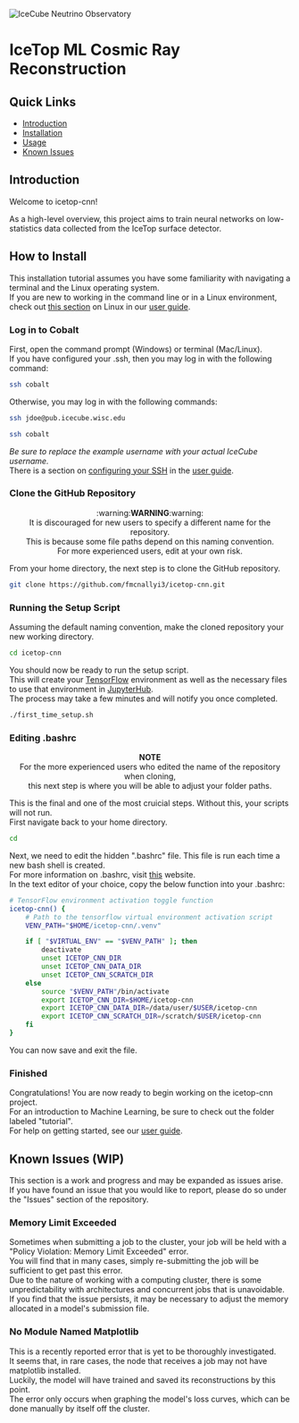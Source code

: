 ![IceCube Neutrino Observatory](https://res.cloudinary.com/icecube/images/v1598387622/Header_HomeA_2000/Header_HomeA_2000.png)
# IceTop ML Cosmic Ray Reconstruction

## Quick Links

- [Introduction](#introduction)
- [Installation](#how-to-install)
- [Usage](https://github.com/fmcnallyi3/icetop-cnn/wiki/User-Guide)
- [Known Issues](#known-issues-wip)

## Introduction
Welcome to icetop-cnn!

As a high-level overview, this project aims to train neural networks on low-statistics data collected from the IceTop surface detector.

## How to Install
This installation tutorial assumes you have some familiarity with navigating a terminal and the Linux operating system.\
If you are new to working in the command line or in a Linux environment, check out [this section](https://github.com/fmcnallyi3/icetop-cnn/wiki/User-Guide#linux) on Linux in our [user guide](https://github.com/fmcnallyi3/icetop-cnn/wiki/User-Guide).

### Log in to Cobalt
First, open the command prompt (Windows) or terminal (Mac/Linux).\
If you have configured your .ssh, then you may log in with the following command:
```bash
ssh cobalt
```
Otherwise, you may log in with the following commands:
```bash
ssh jdoe@pub.icecube.wisc.edu

ssh cobalt
```
*Be sure to replace the example username with your actual IceCube username.*\
There is a section on [configuring your SSH](https://github.com/fmcnallyi3/icetop-cnn/wiki/User-Guide#configuring-ssh) in the [user guide](https://github.com/fmcnallyi3/icetop-cnn/wiki/User-Guide).

### Clone the GitHub Repository
<p align="center">
  :warning:<b>WARNING</b>:warning:<br>
  It is discouraged for new users to specify a different name for the repository.<br>
  This is because some file paths depend on this naming convention.<br>
  For more experienced users, edit at your own risk.
</p>

From your home directory, the next step is to clone the GitHub repository.
```bash
git clone https://github.com/fmcnallyi3/icetop-cnn.git
```

### Running the Setup Script
Assuming the default naming convention, make the cloned repository your new working directory.
```bash
cd icetop-cnn
```
You should now be ready to run the setup script.\
This will create your [TensorFlow](https://www.tensorflow.org/versions/r2.14/api_docs) environment
as well as the necessary files to use that environment in [JupyterHub](https://jupyterhub.icecube.wisc.edu/hub/).\
The process may take a few minutes and will notify you once completed.
```bash
./first_time_setup.sh
```

### Editing .bashrc
<p align="center">
  <b>NOTE</b><br>
  For the more experienced users who edited the name of the repository when cloning,<br>
  this next step is where you will be able to adjust your folder paths.
</p>

This is the final and one of the most cruicial steps. Without this, your scripts will not run.\
First navigate back to your home directory.
```bash
cd
```
Next, we need to edit the hidden ".bashrc" file. This file is run each time a new bash shell is created.\
For more information on .bashrc, visit [this](https://www.digitalocean.com/community/tutorials/bashrc-file-in-linux) website.\
In the text editor of your choice, copy the below function into your .bashrc:
```bash
# TensorFlow environment activation toggle function
icetop-cnn() {
    # Path to the tensorflow virtual environment activation script
    VENV_PATH="$HOME/icetop-cnn/.venv"

    if [ "$VIRTUAL_ENV" == "$VENV_PATH" ]; then
        deactivate
        unset ICETOP_CNN_DIR
        unset ICETOP_CNN_DATA_DIR
        unset ICETOP_CNN_SCRATCH_DIR
    else
        source "$VENV_PATH"/bin/activate
        export ICETOP_CNN_DIR=$HOME/icetop-cnn
        export ICETOP_CNN_DATA_DIR=/data/user/$USER/icetop-cnn
        export ICETOP_CNN_SCRATCH_DIR=/scratch/$USER/icetop-cnn
    fi
}
```
You can now save and exit the file.

### Finished
Congratulations! You are now ready to begin working on the icetop-cnn project.\
For an introduction to Machine Learning, be sure to check out the folder labeled "tutorial".\
For help on getting started, see our [user guide](https://github.com/fmcnallyi3/icetop-cnn/wiki/User-Guide).

## Known Issues (WIP)
This section is a work and progress and may be expanded as issues arise.\
If you have found an issue that you would like to report, please do so under the "Issues" section of the repository.

### Memory Limit Exceeded
Sometimes when submitting a job to the cluster, your job will be held with a "Policy Violation: Memory Limit Exceeded" error.\
You will find that in many cases, simply re-submitting the job will be sufficient to get past this error.\
Due to the nature of working with a computing cluster, there is some unpredictability with architectures and concurrent jobs that is unavoidable.\
If you find that the issue persists, it may be necessary to adjust the memory allocated in a model's submission file.

### No Module Named Matplotlib
This is a recently reported error that is yet to be thoroughly investigated.\
It seems that, in rare cases, the node that receives a job may not have matplotlib installed.\
Luckily, the model will have trained and saved its reconstructions by this point.\
The error only occurs when graphing the model's loss curves, which can be done manually by itself off the cluster.